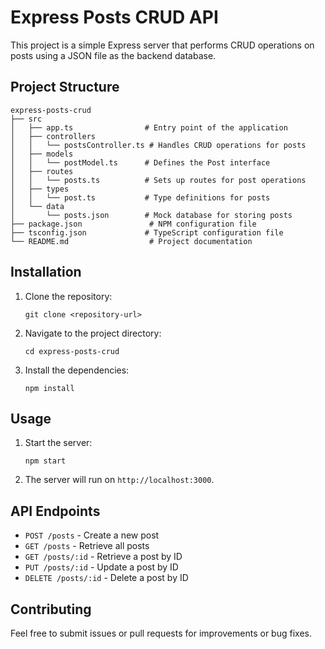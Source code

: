 # Express Posts CRUD API

This project is a simple Express server that performs CRUD operations on posts using a JSON file as the backend database.

## Project Structure

```
express-posts-crud
├── src
│   ├── app.ts                # Entry point of the application
│   ├── controllers
│   │   └── postsController.ts # Handles CRUD operations for posts
│   ├── models
│   │   └── postModel.ts      # Defines the Post interface
│   ├── routes
│   │   └── posts.ts          # Sets up routes for post operations
│   ├── types
│   │   └── post.ts           # Type definitions for posts
│   └── data
│       └── posts.json        # Mock database for storing posts
├── package.json               # NPM configuration file
├── tsconfig.json             # TypeScript configuration file
└── README.md                  # Project documentation
```

## Installation

1. Clone the repository:
   ```
   git clone <repository-url>
   ```

2. Navigate to the project directory:
   ```
   cd express-posts-crud
   ```

3. Install the dependencies:
   ```
   npm install
   ```

## Usage

1. Start the server:
   ```
   npm start
   ```

2. The server will run on `http://localhost:3000`.

## API Endpoints

- `POST /posts` - Create a new post
- `GET /posts` - Retrieve all posts
- `GET /posts/:id` - Retrieve a post by ID
- `PUT /posts/:id` - Update a post by ID
- `DELETE /posts/:id` - Delete a post by ID

## Contributing

Feel free to submit issues or pull requests for improvements or bug fixes.